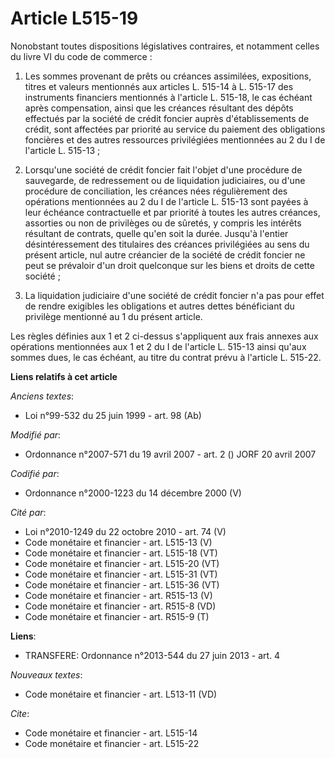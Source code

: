 # Article L515-19

Nonobstant toutes dispositions législatives contraires, et notamment celles du livre VI du code de commerce : 

1. Les sommes provenant de prêts ou créances assimilées, expositions, titres et valeurs mentionnés aux articles L. 515-14 à
L. 515-17 des instruments financiers mentionnés à l'article L. 515-18, le cas échéant après compensation, ainsi que les
créances résultant des dépôts effectués par la société de crédit foncier auprès d'établissements de crédit, sont affectées
par priorité au service du paiement des obligations foncières et des autres ressources privilégiées mentionnées au 2 du I de
l'article L. 515-13 ; 

2. Lorsqu'une société de crédit foncier fait l'objet d'une procédure de sauvegarde, de redressement ou de liquidation
judiciaires, ou d'une procédure de conciliation, les créances nées régulièrement des opérations mentionnées au 2 du I de
l'article L. 515-13 sont payées à leur échéance contractuelle et par priorité à toutes les autres créances, assorties ou non
de privilèges ou de sûretés, y compris les intérêts résultant de contrats, quelle qu'en soit la durée. Jusqu'à l'entier
désintéressement des titulaires des créances privilégiées au sens du présent article, nul autre créancier de la société de
crédit foncier ne peut se prévaloir d'un droit quelconque sur les biens et droits de cette société ; 

3. La liquidation judiciaire d'une société de crédit foncier n'a pas pour effet de rendre exigibles les obligations et autres
dettes bénéficiant du privilège mentionné au 1 du présent article. 

Les règles définies aux 1 et 2 ci-dessus s'appliquent aux frais annexes aux opérations mentionnées aux 1 et 2 du I de
l'article L. 515-13 ainsi qu'aux sommes dues, le cas échéant, au titre du contrat prévu à l'article L. 515-22.

**Liens relatifs à cet article**

_Anciens textes_:

  - Loi n°99-532 du 25 juin 1999 - art. 98 (Ab)

_Modifié par_:

  - Ordonnance n°2007-571 du 19 avril 2007 - art. 2 () JORF 20 avril 2007

_Codifié par_:

  - Ordonnance n°2000-1223 du 14 décembre 2000 (V)

_Cité par_:

  - Loi n°2010-1249 du 22 octobre 2010 - art. 74 (V)
  - Code monétaire et financier - art. L515-13 (V)
  - Code monétaire et financier - art. L515-18 (VT)
  - Code monétaire et financier - art. L515-20 (VT)
  - Code monétaire et financier - art. L515-31 (VT)
  - Code monétaire et financier - art. L515-36 (VT)
  - Code monétaire et financier - art. R515-13 (V)
  - Code monétaire et financier - art. R515-8 (VD)
  - Code monétaire et financier - art. R515-9 (T)

**Liens**:

  - TRANSFERE: Ordonnance n°2013-544 du 27 juin 2013 - art. 4

_Nouveaux textes_:

  - Code monétaire et financier - art. L513-11 (VD)

_Cite_:

  - Code monétaire et financier - art. L515-14
  - Code monétaire et financier - art. L515-22
